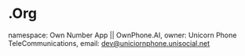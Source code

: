 # .Org
namespace: Own Number App || OwnPhone.AI, owner: Unicorn Phone TeleCommunications, email: dev@uniciornphone.unisocial.net
